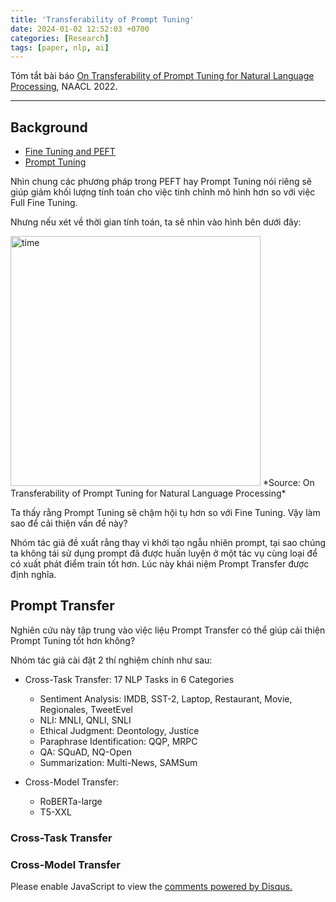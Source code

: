 ```yaml
---
title: 'Transferability of Prompt Tuning'
date: 2024-01-02 12:52:03 +0700
categories: [Research]
tags: [paper, nlp, ai]     
---
```

Tóm tắt bài báo [On Transferability of Prompt Tuning for Natural Language Processing](https://aclanthology.org/2022.naacl-main.290.pdf),  NAACL 2022.

---

## Background
- [Fine Tuning and PEFT](https://tointech.github.io/posts/FineTuning/)
- [Prompt Tuning](https://tointech.github.io/posts/SoftPrompt/)

Nhìn chung các phương pháp trong PEFT hay Prompt Tuning nói riêng sẽ giúp giảm khối lượng tính toán cho việc tinh chỉnh mô hình hơn so với việc Full Fine Tuning. 

Nhưng nếu xét về thời gian tính toán, ta sẽ nhìn vào hình bên dưới đây:

<img src="https://i.ibb.co/rQbLwt4/Screenshot-from-2024-01-02-21-04-13.png" alt="time" width=400>
*Source: On Transferability of Prompt Tuning for Natural Language Processing*

Ta thấy rằng Prompt Tuning sẽ chậm hội tụ hơn so với Fine Tuning. Vậy làm sao để cải thiện vấn đề này? 

Nhóm tác giả đề xuất rằng thay vì khởi tạo ngẫu nhiên prompt, tại sao chúng ta không tái sử dụng prompt đã được huấn luyện ở một tác vụ cùng loại để có xuất phát điểm train tốt hơn. Lúc này khái niệm Prompt Transfer được định nghĩa.

## Prompt Transfer

Nghiên cứu này tập trung vào việc liệu Prompt Transfer có thể giúp cải thiện Prompt Tuning tốt hơn không?

Nhóm tác giả cài đặt 2 thí nghiệm chính như sau:

- Cross-Task Transfer: 17 NLP Tasks in 6 Categories 
    - Sentiment Analysis: IMDB, SST-2, Laptop, Restaurant, Movie, Regionales, TweetEvel 
    - NLI: MNLI, QNLI, SNLI
    - Ethical Judgment: Deontology, Justice
    - Paraphrase Identification: QQP, MRPC
    - QA: SQuAD, NQ-Open
    - Summarization: Multi-News, SAMSum

- Cross-Model Transfer: 
    - RoBERTa-large
    - T5-XXL

### Cross-Task Transfer



### Cross-Model Transfer


<div id="disqus_thread"></div>
<script>
    /**
    *  RECOMMENDED CONFIGURATION VARIABLES: EDIT AND UNCOMMENT THE SECTION BELOW TO INSERT DYNAMIC VALUES FROM YOUR PLATFORM OR CMS.
    *  LEARN WHY DEFINING THESE VARIABLES IS IMPORTANT: https://disqus.com/admin/universalcode/#configuration-variables    */
    /*
    var disqus_config = function () {
    this.page.url = PAGE_URL;  // Replace PAGE_URL with your page's canonical URL variable
    this.page.identifier = PAGE_IDENTIFIER; // Replace PAGE_IDENTIFIER with your page's unique identifier variable
    };
    */
    (function() { // DON'T EDIT BELOW THIS LINE
    var d = document, s = d.createElement('script');
    s.src = 'https://https-tointech-github-io.disqus.com/embed.js';
    s.setAttribute('data-timestamp', +new Date());
    (d.head || d.body).appendChild(s);
    })();
</script>
<noscript>Please enable JavaScript to view the <a href="https://disqus.com/?ref_noscript">comments powered by Disqus.</a></noscript>